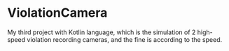 # ViolationCamera
My third project with Kotlin language, which is the simulation of 2 high-speed violation recording cameras, and the fine is according to the speed.

